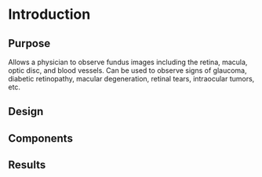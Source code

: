 # Introduction


## Purpose

Allows a physician to observe fundus images including the retina, macula, optic disc, and blood vessels. Can be used to observe signs of glaucoma, diabetic retinopathy, macular degeneration, retinal tears, intraocular tumors, etc.

## Design



## Components




## Results

